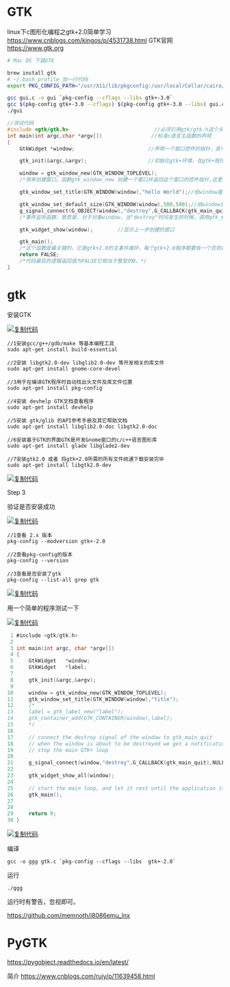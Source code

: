# GTK

linux下c图形化编程之gtk+2.0简单学习 https://www.cnblogs.com/kingos/p/4531738.html
GTK官网 https://www.gtk.org

```bash
# Mac OS 下装GTK

brew install gtk
# ~/.bash_profile 加一行代码
export PKG_CONFIG_PATH="/usr/X11/lib/pkgconfig:/usr/local/Cellar/cairo/1.12.16/lib/pkgconfig/"

gcc gui.c -o gui `pkg-config --cflags --libs gtk+-3.0`
gcc $(pkg-config gtk+-3.0 --cflags) $(pkg-config gtk+-3.0 --libs) gui.c -o gui
./gui
```
```c
//测试代码
#include <gtk/gtk.h>                            //必须引用gtk/gtk.h这个头文件
int main(int argc,char *argv[])                //标准c语言主函数的声明
{
    GtkWidget *window;                        //声明一个窗口控件的指针，其中GtkWidget是gtk+2.0控件类型。window是变量名，与变量类型无关

    gtk_init(&argc,&argv);                    //初始化gtk+环境，在gtk+程序中是必须的

    window = gtk_window_new(GTK_WINDOW_TOPLEVEL);
    /*用来创建窗口。函数gtk_window_new 创建一个窗口并返回这个窗口的控件指针,这里把指针的值赋给了window这个变量；参数GTK_WINDOW_TOPLEVEL指明窗口的类型为最上层的主窗口，还有一个参数GTK_WINDOW_POPUP指明窗口类型为弹出式无边框窗口*/

    gtk_window_set_title(GTK_WINDOW(window),"hello World");//给window窗口设置标题

    gtk_window_set_default_size(GTK_WINDOW(window),500,500);//给window窗口设置大小
    g_signal_connect(G_OBJECT(window),"destroy",G_CALLBACK(gtk_main_quit),NULL);
    /*事件监听函数，意思是，对于对象window，当"destroy"时间发生的时候，调用gtk_main_quit函数，传递这个函数的参数为NULL，也就是当你点击窗口关闭按钮的时候，结束程序*/

    gtk_widget_show(window);        //显示上一步创建的窗口

    gtk_main();
    /*这个函数是最关键的，它是gtk+2.0的主事件循环，每个gtk+2.0程序都要有一个否则程序无法运行*/
    return FALSE;
    /*代码最后的逻辑返回值为FALSE它相当于整型的0。*/
}
```

# gtk



安装GTK

[![复制代码](https://common.cnblogs.com/images/copycode.gif)](javascript:void(0);)

```
//1安装gcc/g++/gdb/make 等基本编程工具
sudo apt-get install build-essential

//2安装 libgtk2.0-dev libglib2.0-dev 等开发相关的库文件
sudo apt-get install gnome-core-devel

//3用于在编译GTK程序时自动找出头文件及库文件位置
sudo apt-get install pkg-config

//4安装 devhelp GTK文档查看程序
sudo apt-get install devhelp

//5安装 gtk/glib 的API参考手册及其它帮助文档
sudo apt-get install libglib2.0-doc libgtk2.0-doc

//6安装基于GTK的界面GTK是开发Gnome窗口的c/c++语言图形库 
sudo apt-get install glade libglade2-dev

//7安装gtk2.0 或者 将gtk+2.0所需的所有文件统通下载安装完毕
sudo apt-get install libgtk2.0-dev
```

[![复制代码](https://common.cnblogs.com/images/copycode.gif)](javascript:void(0);)

Step 3

验证是否安装成功

[![复制代码](https://common.cnblogs.com/images/copycode.gif)](javascript:void(0);)

```
//1查看 2.x 版本
pkg-config --modversion gtk+-2.0

//2查看pkg-config的版本
pkg-config --version

//3查看是否安装了gtk
pkg-config --list-all grep gtk
```

[![复制代码](https://common.cnblogs.com/images/copycode.gif)](javascript:void(0);)

 

用一个简单的程序测试一下

[![复制代码](https://common.cnblogs.com/images/copycode.gif)](javascript:void(0);)

```c
 1 #include <gtk/gtk.h>
 2 
 3 int main(int argc, char *argv[])
 4 {
 5     GtkWidget   *window;
 6     GtkWidget   *label;
 7     
 8     gtk_init(&argc,&argv);
 9     
10     window = gtk_window_new(GTK_WINDOW_TOPLEVEL);
11     gtk_window_set_title(GTK_WINDOW(window),"title");
12     /*
13     label = gtk_label_new("label");
14     gtk_container_add(GTK_CONTAINER(window),label);
15     */
16     
17     // connect the destroy signal of the window to gtk_main_quit
18     // when the window is about to be destroyed we get a notification and
19     // stop the main GTK+ loop
20     
21     g_signal_connect(window,"destroy",G_CALLBACK(gtk_main_quit),NULL);
22 
23     gtk_widget_show_all(window);
24     
25     // start the main loop, and let it rest until the application is closed
26     gtk_main();
27     
28 
29     return 0;
30 }
```

[![复制代码](https://common.cnblogs.com/images/copycode.gif)](javascript:void(0);)

编译

```
gcc -o ggg gtk.c `pkg-config --cflags --libs  gtk+-2.0`
```

运行

```
./ggg
```

运行时有警告，忽视即可。

https://github.com/memnoth/i8086emu_lnx







# PyGTK

https://pygobject.readthedocs.io/en/latest/

简介 https://www.cnblogs.com/ruiy/p/11639458.html
